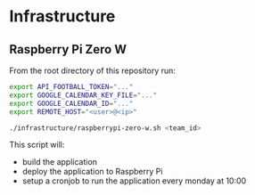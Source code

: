 # Infrastructure

## Raspberry Pi Zero W

From the root directory of this repository run:

```bash
export API_FOOTBALL_TOKEN="..."
export GOOGLE_CALENDAR_KEY_FILE="..."
export GOOGLE_CALENDAR_ID="..."
export REMOTE_HOST="<user>@<ip>"

./infrastructure/raspberrypi-zero-w.sh <team_id>
```

This script will:

-   build the application
-   deploy the application to Raspberry Pi
-   setup a cronjob to run the application every monday at 10:00
